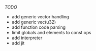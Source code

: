 *TODO*
* add generic vector handling
* add generic vec(u32) 
* add function code parsing
* limit globals and elements to const ops
* add interpreter
* add jit
